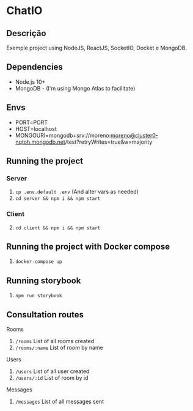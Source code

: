 # ChatIO

## Descrição

Exemple project using NodeJS, ReactJS, SocketIO, Docket e MongoDB.

## Dependencies

- Node.js 10+
- MongoDB - (I'm using Mongo Atlas to facilitate)

## Envs

- PORT=PORT
- HOST=localhost
- MONGOURI=mongodb+srv://moreno:moreno@cluster0-nqtoh.mongodb.net/test?retryWrites=true&w=majority

## Running the project

### Server

1. `cp .env.default .env` (And alter vars as needed)
2. `cd server && npm i && npm start`

### Client

2. `cd client && npm i && npm start`

## Running the project with Docker compose

1. `docker-compose up`

## Running storybook

1. `npm run storybook`

## Consultation routes

Rooms

1. `/rooms` List of all rooms created
2. `/rooms/:name` List of room by name

Users

1. `/users` List of all user created
2. `/users/:id` List of room by id

Messages

1. `/messages` List of all messages sent
